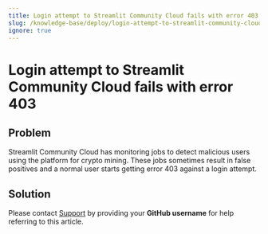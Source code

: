 ```yaml
---
title: Login attempt to Streamlit Community Cloud fails with error 403
slug: /knowledge-base/deploy/login-attempt-to-streamlit-community-cloud-fails-with-error-403
ignore: true
---
```


# Login attempt to Streamlit Community Cloud fails with error 403

## Problem

Streamlit Community Cloud has monitoring jobs to detect malicious users using the platform for crypto mining. These jobs sometimes result in false positives and a normal user starts getting error 403 against a login attempt.

## Solution

Please contact [Support](mailto:support@streamlit.io) by providing your **GitHub username** for help referring to this article.
